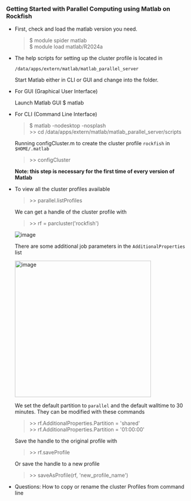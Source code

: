 
### Getting Started with Parallel Computing using Matlab on Rockfish    

- First, check and load the matlab version you need. 

  > $ module spider matlab   
  > $ module load matlab/R2024a   

- The help scripts for setting up the cluster profile is located in  

  `/data/apps/extern/matlab/matlab_parallel_server`  

  Start Matlab either in CLI or GUI and change into the folder.

- For GUI (Graphical User Interface)
  
  Launch Matlab GUI
  $ matlab  

  
  
- For CLI (Command Line Interface)  

  > $ matlab -nodesktop -nosplash  
  > \>\> cd /data/apps/extern/matlab/matlab_parallel_server/scripts

  Running configCluster.m to create the cluster profile `rockfish` in `$HOME/.matlab`   
  > \>\> configCluster   

  **Note: this step is necessary for the first time of every version of Matlab**  

- To view all the cluster profiles available
  > \>\> parallel.listProfiles        

  We can get a handle of the cluster profile with  
  > \>\> rf = parcluster('rockfish')   

  ![image](https://github.com/tsaiweiwu/arch/assets/10214345/56e89476-b960-43f1-b6ca-00c0a825c407)

  There are some additional job parameters in the `AdditionalProperties` list
  
  <img width="370" alt="image" src="https://github.com/tsaiweiwu/arch/assets/10214345/d27bd77a-7920-4b10-9786-1aaa64f78f03">

  We set the default partition to `parallel` and the default walltime to 30 minutes. They can be modified with these commands  

  > \>\> rf.AdditionalProperties.Partition = 'shared'  
  > \>\> rf.AdditionalProperties.Partition = '01:00:00'

  Save the handle to the original profile with   
  > \>\> rf.saveProfile

  Or save the handle to a new profile
  > \>\> saveAsProfile(rf, 'new_profile_name')  

- Questions:
  How to copy or rename the cluster Profiles from command line    

  
